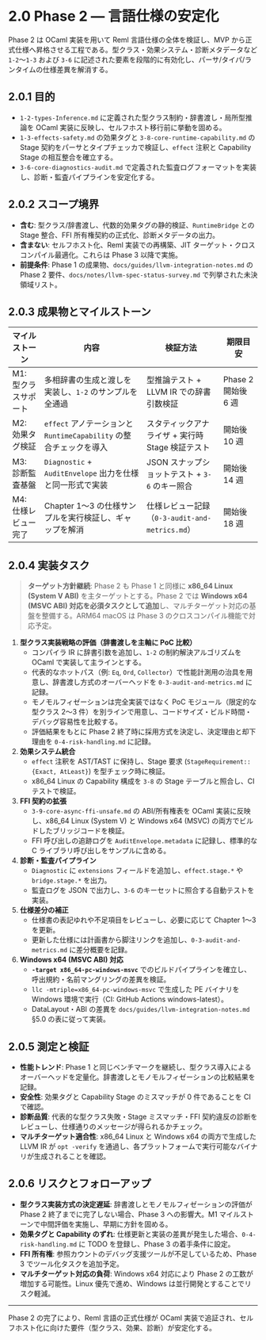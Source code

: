 # 2.0 Phase 2 — 言語仕様の安定化

Phase 2 は OCaml 実装を用いて Reml 言語仕様の全体を検証し、MVP から正式仕様へ昇格させる工程である。型クラス・効果システム・診断メタデータなど `1-2`〜`1-3` および `3-6` に記述された要素を段階的に有効化し、パーサ/タイパ/ランタイムの仕様差異を解消する。

## 2.0.1 目的
- `1-2-types-Inference.md` に定義された型クラス制約・辞書渡し・局所型推論を OCaml 実装に反映し、セルフホスト移行前に挙動を固める。
- `1-3-effects-safety.md` の効果タグと `3-8-core-runtime-capability.md` の Stage 契約をパーサとタイプチェッカで検証し、`effect` 注釈と Capability Stage の相互整合を確立する。
- `3-6-core-diagnostics-audit.md` で定義された監査ログフォーマットを実装し、診断・監査パイプラインを安定化する。

## 2.0.2 スコープ境界
- **含む**: 型クラス/辞書渡し、代数的効果タグの静的検証、`RuntimeBridge` との Stage 整合、FFI 所有権契約の正式化、診断メタデータの出力。
- **含まない**: セルフホスト化、Reml 実装での再構築、JIT ターゲット・クロスコンパイル最適化。これらは Phase 3 以降で実施。
- **前提条件**: Phase 1 の成果物、`docs/guides/llvm-integration-notes.md` の Phase 2 要件、`docs/notes/llvm-spec-status-survey.md` で列挙された未決領域リスト。

## 2.0.3 成果物とマイルストーン
| マイルストーン | 内容 | 検証方法 | 期限目安 |
|----------------|------|----------|----------|
| M1: 型クラスサポート | 多相辞書の生成と渡しを実装し、`1-2` のサンプルを全通過 | 型推論テスト + LLVM IR での辞書引数検証 | Phase 2 開始後 6 週 |
| M2: 効果タグ検証 | `effect` アノテーションと `RuntimeCapability` の整合チェックを導入 | スタティックアナライザ + 実行時 Stage 検証テスト | 開始後 10 週 |
| M3: 診断監査基盤 | `Diagnostic` + `AuditEnvelope` 出力を仕様と同一形式で実装 | JSON スナップショットテスト + `3-6` のキー照合 | 開始後 14 週 |
| M4: 仕様レビュー完了 | Chapter 1〜3 の仕様サンプルを実行検証し、ギャップを解消 | 仕様レビュー記録（`0-3-audit-and-metrics.md`） | 開始後 18 週 |

## 2.0.4 実装タスク

> **ターゲット方針継続**: Phase 2 も Phase 1 と同様に **x86_64 Linux (System V ABI)** を主ターゲットとする。Phase 2 では **Windows x64 (MSVC ABI) 対応を必須タスクとして追加**し、マルチターゲット対応の基盤を整備する。ARM64 macOS は Phase 3 のクロスコンパイル機能で対応予定。

1. **型クラス実装戦略の評価（辞書渡しを主軸に PoC 比較）**
   - コンパイラ IR に辞書引数を追加し、`1-2` の制約解決アルゴリズムを OCaml で実装して主ラインとする。
   - 代表的なホットパス（例: `Eq`, `Ord`, `Collector`）で性能計測用の治具を用意し、辞書渡し方式のオーバーヘッドを `0-3-audit-and-metrics.md` に記録。
   - モノモルフィゼーションは完全実装ではなく PoC モジュール（限定的な型クラス 2〜3 件）を別ラインで用意し、コードサイズ・ビルド時間・デバッグ容易性を比較する。
   - 評価結果をもとに Phase 2 終了時に採用方式を決定し、決定理由と却下理由を `0-4-risk-handling.md` に記録。
2. **効果システム統合**
   - `effect` 注釈を AST/TAST に保持し、Stage 要求 (`StageRequirement::{Exact, AtLeast}`) を型チェック時に検証。
   - x86_64 Linux の Capability 構成を `3-8` の Stage テーブルと照合し、CI テストで検証。
3. **FFI 契約の拡張**
   - `3-9-core-async-ffi-unsafe.md` の ABI/所有権表を OCaml 実装に反映し、x86_64 Linux (System V) と Windows x64 (MSVC) の両方でビルドしたブリッジコードを検証。
   - FFI 呼び出しの追跡ログを `AuditEnvelope.metadata` に記録し、標準的な C ライブラリ呼び出しをサンプルに含める。
4. **診断・監査パイプライン**
   - `Diagnostic` に `extensions` フィールドを追加し、`effect.stage.*` や `bridge.stage.*` を出力。
   - 監査ログを JSON で出力し、`3-6` のキーセットに照合する自動テストを実装。
5. **仕様差分の補正**
   - 仕様書の表記ゆれや不足項目をレビューし、必要に応じて Chapter 1〜3 を更新。
   - 更新した仕様には計画書から脚注リンクを追加し、`0-3-audit-and-metrics.md` に差分概要を記録。
6. **Windows x64 (MSVC ABI) 対応**
   - **`-target x86_64-pc-windows-msvc`** でのビルドパイプラインを確立し、呼出規約・名前マングリングの差異を検証。
   - `llc -mtriple=x86_64-pc-windows-msvc` で生成した PE バイナリを Windows 環境で実行（CI: GitHub Actions windows-latest）。
   - DataLayout・ABI の差異を `docs/guides/llvm-integration-notes.md` §5.0 の表に従って実装。

## 2.0.5 測定と検証
- **性能トレンド**: Phase 1 と同じベンチマークを継続し、型クラス導入によるオーバーヘッドを定量化。辞書渡しとモノモルフィゼーションの比較結果を記録。
- **安全性**: 効果タグと Capability Stage のミスマッチが 0 件であることを CI で確認。
- **診断品質**: 代表的な型クラス失敗・Stage ミスマッチ・FFI 契約違反の診断をレビューし、仕様通りのメッセージが得られるかチェック。
- **マルチターゲット適合性**: x86_64 Linux と Windows x64 の両方で生成した LLVM IR が `opt -verify` を通過し、各プラットフォームで実行可能なバイナリが生成されることを確認。

## 2.0.6 リスクとフォローアップ
- **型クラス実装方式の決定遅延**: 辞書渡しとモノモルフィゼーションの評価が Phase 2 終了までに完了しない場合、Phase 3 への影響大。M1 マイルストーンで中間評価を実施し、早期に方針を固める。
- **効果タグと Capability のずれ**: 仕様更新と実装の差異が発生した場合、`0-4-risk-handling.md` に TODO を登録し、Phase 3 の着手条件に設定。
- **FFI 所有権**: 参照カウントのデバッグ支援ツールが不足しているため、Phase 3 でツール化タスクを追加予定。
- **マルチターゲット対応の負荷**: Windows x64 対応により Phase 2 の工数が増加する可能性。Linux 優先で進め、Windows は並行開発とすることでリスク軽減。

---

Phase 2 の完了により、Reml 言語の正式仕様が OCaml 実装で追証され、セルフホスト化に向けた要件（型クラス、効果、診断）が安定化する。
